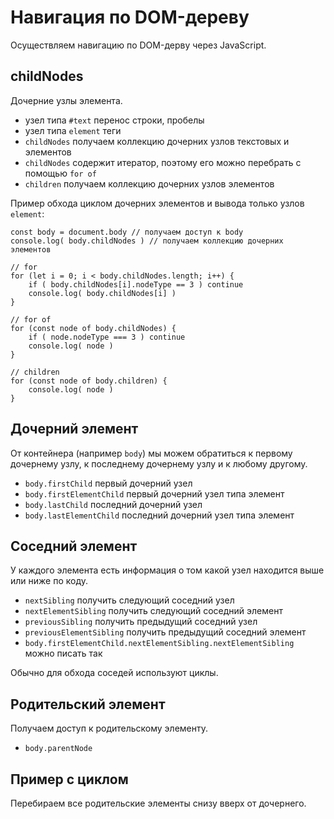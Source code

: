 # Навигация по DOM-дереву
Осуществляем навигацию по DOM-дерву через JavaScript.

## childNodes
Дочерние узлы элемента.

- узел типа `#text` перенос строки, пробелы
- узел типа `element` теги
- `childNodes` получаем коллекцию дочерних узлов текстовых и элементов
- `childNodes` содержит итератор, поэтому его можно перебрать с помощью `for of`
- `children` получаем коллекцию дочерних узлов элементов

Пример обхода циклом дочерних элементов и вывода только узлов `element`:

    const body = document.body // получаем доступ к body
    console.log( body.childNodes ) // получаем коллекцию дочерних элементов

    // for
    for (let i = 0; i < body.childNodes.length; i++) {
        if ( body.childNodes[i].nodeType == 3 ) continue
        console.log( body.childNodes[i] )
    }

    // for of
    for (const node of body.childNodes) {
        if ( node.nodeType === 3 ) continue
        console.log( node )
    }

    // children
    for (const node of body.children) {
        console.log( node )
    }

## Дочерний элемент
От контейнера (например `body`) мы можем обратиться к первому дочернему узлу, к последнему дочернему узлу и к любому другому.

- `body.firstChild` первый дочерний узел
- `body.firstElementChild` первый дочерний узел типа элемент
- `body.lastChild` последний дочерний узел
- `body.lastElementChild` последний дочерний узел типа элемент

## Соседний элемент
У каждого элемента есть информация о том какой узел находится выше или ниже по коду.

- `nextSibling` получить следующий соседний узел
- `nextElementSibling` получить следующий соседний элемент
- `previousSibling` получить предыдущий соседний узел
- `previousElementSibling` получить предыдущий соседний элемент
- `body.firstElementChild.nextElementSibling.nextElementSibling` можно писать так

Обычно для обхода соседей используют циклы.

## Родительский элемент
Получаем доступ к родительскому элементу.

- `body.parentNode`

## Пример с циклом
Перебираем все родительские элементы снизу вверх от дочернего.

